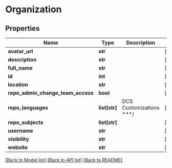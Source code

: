 # Organization

## Properties
Name | Type | Description | Notes
------------ | ------------- | ------------- | -------------
**avatar_url** | **str** |  | [optional] 
**description** | **str** |  | [optional] 
**full_name** | **str** |  | [optional] 
**id** | **int** |  | [optional] 
**location** | **str** |  | [optional] 
**repo_admin_change_team_access** | **bool** |  | [optional] 
**repo_languages** | **list[str]** | DCS Customizations ***/ | [optional] 
**repo_subjects** | **list[str]** |  | [optional] 
**username** | **str** |  | [optional] 
**visibility** | **str** |  | [optional] 
**website** | **str** |  | [optional] 

[[Back to Model list]](../README.md#documentation-for-models) [[Back to API list]](../README.md#documentation-for-api-endpoints) [[Back to README]](../README.md)


